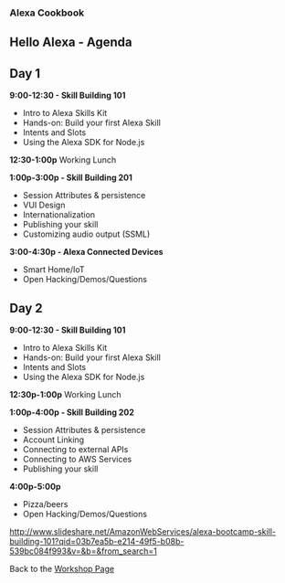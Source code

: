 ### Alexa Cookbook
## Hello Alexa - Agenda<a id="title"></a>

## Day 1

**9:00-12:30 - Skill Building 101**
- Intro to Alexa Skills Kit
- Hands-on: Build your first Alexa Skill
- Intents and Slots
- Using the Alexa SDK for Node.js

**12:30-1:00p**
Working Lunch

**1:00p-3:00p - Skill Building 201**
- Session Attributes & persistence
- VUI Design
- Internationalization
- Publishing your skill
- Customizing audio output (SSML)

**3:00-4:30p - Alexa Connected Devices**
- Smart Home/IoT
- Open Hacking/Demos/Questions

## Day 2

**9:00-12:30 - Skill Building 101**
- Intro to Alexa Skills Kit
- Hands-on: Build your first Alexa Skill
- Intents and Slots
- Using the Alexa SDK for Node.js

**12:30p-1:00p**
Working Lunch

**1:00p-4:00p - Skill Building 202**
- Session Attributes & persistence
- Account Linking
- Connecting to external APIs
- Connecting to AWS Services
- Publishing your skill

**4:00p-5:00p**
- Pizza/beers
- Open Hacking/Demos/Questions


http://www.slideshare.net/AmazonWebServices/alexa-bootcamp-skill-building-101?qid=03b7ea5b-e214-49f5-b08b-539bc084f993&v=&b=&from_search=1





Back to the [Workshop Page](../README.md#title)
